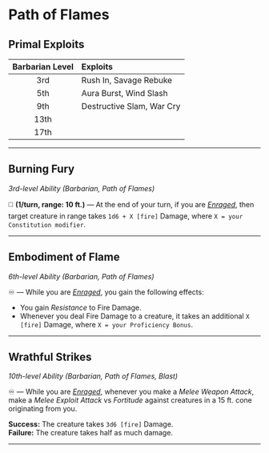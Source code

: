 # Path of Flames

## Primal Exploits

| Barbarian Level | Exploits                  |
|:---------------:|:--------------------------|
|       3rd       | Rush In, Savage Rebuke    |
|       5th       | Aura Burst, Wind Slash    |
|       9th       | Destructive Slam, War Cry |
|      13th       |                           |
|      17th       |                           |

---

## Burning Fury
*3rd-level Ability (Barbarian, Path of Flames)*

◻️ **(1/turn, range: 10 ft.)** — At the end of your turn, if you are *[Enraged]*, then target creature in range takes `1d6 + X [fire]` Damage, where `X = your Constitution modifier`.

---

## Embodiment of Flame
*6th-level Ability (Barbarian, Path of Flames)*

♾️ — While you are *[Enraged]*, you gain the following effects:
* You gain *Resistance* to Fire Damage.
* Whenever you deal Fire Damage to a creature, it takes an additional `X [fire]` Damage, where `X = your Proficiency Bonus`.

---

## Wrathful Strikes
*10th-level Ability (Barbarian, Path of Flames, Blast)*

♾️ — While you are *[Enraged]*, whenever you make a *Melee Weapon Attack*, make a *Melee Exploit Attack* vs *Fortitude* against creatures in a 15 ft. cone originating from you.

**Success:** The creature takes `3d6 [fire]` Damage.  
**Failure:** The creature takes half as much damage.

---

[Enraged]: ../../../Rules/Conditions/Enraged.md

